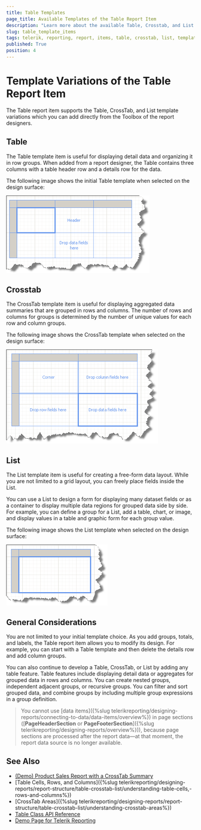 ```yaml
---
title: Table Templates
page_title: Available Templates of the Table Report Item
description: "Learn more about the available Table, Crosstab, and List template items supported by the Telerik Reporting Table report item."
slug: table_template_items
tags: telerik, reporting, report, items, table, crosstab, list, templates
published: True
position: 4
---
```


# Template Variations of the Table Report Item

The Table report item supports the Table, CrossTab, and List template variations which you can add directly from the Toolbox of the report designers.

## Table

The Table template item is useful for displaying detail data and organizing it in row groups. When added from a report designer, the Table contains three columns with a table header row and a details row for the data.

The following image shows the initial Table template when selected on the design surface:

![The Raw Table template after being added to the Report in design time in the Report Designer](images/table1.png)

## Crosstab

The CrossTab template item is useful for displaying aggregated data summaries that are grouped in rows and columns. The number of rows and columns for groups is determined by the number of unique values for each row and column groups.

The following image shows the CrossTab template when selected on the design surface:

![The Raw Crosstab template after being added to the Report in design time in the Report Designer](images/table2.png)

## List

The List template item is useful for creating a free-form data layout. While you are not limited to a grid layout, you can freely place fields inside the List.

You can use a List to design a form for displaying many dataset fields or as a container to display multiple data regions for grouped data side by side. For example, you can define a group for a List, add a table, chart, or image, and display values in a table and graphic form for each group value.

The following image shows the List template when selected on the design surface:

![The Raw List template after being added to the Report in design time in the Report Designer](images/table3.png)

## General Considerations

You are not limited to your initial template choice. As you add groups, totals, and labels, the Table report item allows you to modify its design. For example, you can start with a Table template and then delete the details row and add column groups.

You can also continue to develop a Table, CrossTab, or List by adding any table feature. Table features include displaying detail data or aggregates for grouped data in rows and columns. You can create nested groups, independent adjacent groups, or recursive groups. You can filter and sort grouped data, and combine groups by including multiple group expressions in a group definition.

> You cannot use [data items]({%slug telerikreporting/designing-reports/connecting-to-data/data-items/overview%}) in page sections ([**PageHeaderSection** or **PageFooterSection**]({%slug telerikreporting/designing-reports/overview%})), because page sections are processed after the report data&mdash;at that moment, the report data source is no longer available.

## See Also

* [(Demo) Product Sales Report with a CrossTab Summary](https://demos.telerik.com/reporting/product-sales)
* [Table Cells, Rows, and Columns]({%slug telerikreporting/designing-reports/report-structure/table-crosstab-list/understanding-table-cells,-rows-and-columns%})
* [CrossTab Areas]({%slug telerikreporting/designing-reports/report-structure/table-crosstab-list/understanding-crosstab-areas%})
* [Table Class API Reference](/api/telerik.reporting.table)
* [Demo Page for Telerik Reporting](https://demos.telerik.com/reporting)
